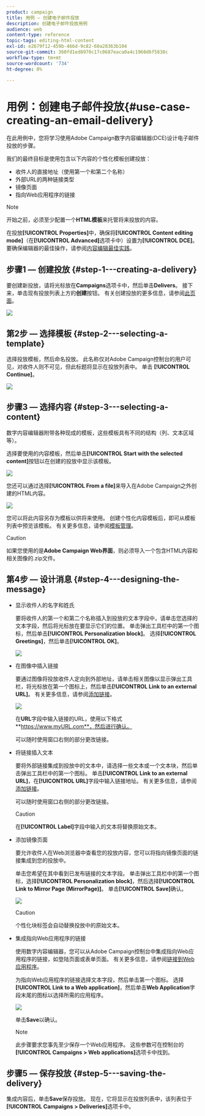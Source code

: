 ```yaml
---
product: campaign
title: 用例 — 创建电子邮件投放
description: 创建电子邮件投放用例
audience: web
content-type: reference
topic-tags: editing-html-content
exl-id: e2679f12-459b-466d-9c82-60a28363b104
source-git-commit: 360fd1ed8970c17c0687eaca0a4c1960d6f5838c
workflow-type: tm+mt
source-wordcount: '734'
ht-degree: 0%

---
```


# 用例：创建电子邮件投放{#use-case-creating-an-email-delivery}

在此用例中，您将学习使用Adobe Campaign数字内容编辑器(DCE)设计电子邮件投放的步骤。

我们的最终目标是使用包含以下内容的个性化模板创建投放：

* 收件人的直接地址（使用第一个和第二个名称）
* 外部URL的两种链接类型
* 镜像页面
* 指向Web应用程序的链接

>[!NOTE]
>
>开始之前，必须至少配置一个&#x200B;**HTML模板**&#x200B;来托管将来投放的内容。
>
>在投放&#x200B;**[!UICONTROL Properties]**&#x200B;中，确保将&#x200B;**[!UICONTROL Content editing mode]**（在&#x200B;**[!UICONTROL Advanced]**&#x200B;选项卡中）设置为&#x200B;**[!UICONTROL DCE]**。 要确保编辑器的最佳操作，请参阅[内容编辑最佳实践](content-editing-best-practices.md)。

## 步骤1 — 创建投放 {#step-1---creating-a-delivery}

要创建新投放，请将光标放在&#x200B;**Campaigns**&#x200B;选项卡中，然后单击&#x200B;**Delivers**。 接下来，单击现有投放列表上方的&#x200B;**创建**&#x200B;按钮。 有关创建投放的更多信息，请参阅[此页面](../../delivery/using/about-email-channel.md)。

![](assets/delivery_step_1.png)

## 第2步 — 选择模板 {#step-2---selecting-a-template}

选择投放模板，然后命名投放。 此名称仅对Adobe Campaign控制台的用户可见，对收件人则不可见，但此标题将显示在投放列表中。 单击 **[!UICONTROL Continue]**。

![](assets/dce_delivery_model.png)

## 步骤3 — 选择内容 {#step-3---selecting-a-content}

数字内容编辑器附带各种现成的模板，这些模板具有不同的结构（列、文本区域等）。

选择要使用的内容模板，然后单击&#x200B;**[!UICONTROL Start with the selected content]**&#x200B;按钮以在创建的投放中显示该模板。

![](assets/dce_select_model.png)

您还可以通过选择&#x200B;**[!UICONTROL From a file]**&#x200B;来导入在Adobe Campaign之外创建的HTML内容。

![](assets/dce_select_from_file_template.png)

您可以将此内容另存为模板以供将来使用。 创建个性化内容模板后，即可从模板列表中预览该模板。 有关更多信息，请参阅[模板管理](template-management.md)。

>[!CAUTION]
>
>如果您使用的是&#x200B;**Adobe Campaign Web界面**，则必须导入一个包含HTML内容和相关图像的.zip文件。

## 第4步 — 设计消息 {#step-4---designing-the-message}

* 显示收件人的名字和姓氏

   要将收件人的第一个和第二个名称插入到投放的文本字段中，请单击您选择的文本字段，然后将光标放在要显示它们的位置。 单击弹出工具栏中的第一个图标，然后单击&#x200B;**[!UICONTROL Personalization block]**。 选择&#x200B;**[!UICONTROL Greetings]**，然后单击&#x200B;**[!UICONTROL OK]**。

   ![](assets/dce_personalizationblock_greetings.png)

* 在图像中插入链接

   要通过图像将投放收件人定向到外部地址，请单击相关图像以显示弹出工具栏，将光标放在第一个图标上，然后单击&#x200B;**[!UICONTROL Link to an external URL]**。 有关更多信息，请参阅[添加链接](editing-content.md#adding-a-link)。

   ![](assets/dce_externalpage.png)

   在&#x200B;**URL**&#x200B;字段中输入链接的URL，使用以下格式&#x200B;**https://www.myURL.com**，然后进行确认。

   可以随时使用窗口右侧的部分更改链接。

* 将链接插入文本

   要将外部链接集成到投放中的文本中，请选择一些文本或一个文本块，然后单击弹出工具栏中的第一个图标。 单击&#x200B;**[!UICONTROL Link to an external URL]**，在&#x200B;**[!UICONTROL URL]**&#x200B;字段中输入链接地址。 有关更多信息，请参阅[添加链接](editing-content.md#adding-a-link)。

   可以随时使用窗口右侧的部分更改链接。

   >[!CAUTION]
   >
   >在&#x200B;**[!UICONTROL Label]**&#x200B;字段中输入的文本将替换原始文本。

* 添加镜像页面

   要允许收件人在Web浏览器中查看您的投放内容，您可以将指向镜像页面的链接集成到您的投放中。

   单击您希望在其中看到已发布链接的文本字段。 单击弹出工具栏中的第一个图标，选择&#x200B;**[!UICONTROL Personalization block]**，然后选择&#x200B;**[!UICONTROL Link to Mirror Page (MirrorPage)]**。 单击&#x200B;**[!UICONTROL Save]**&#x200B;确认。

   ![](assets/dce_mirrorpage.png)

   >[!CAUTION]
   >
   >个性化块标签会自动替换投放中的原始文本。

* 集成指向Web应用程序的链接

   使用数字内容编辑器，您可以从Adobe Campaign控制台中集成指向Web应用程序的链接，如登陆页面或表单页面。 有关更多信息，请参阅[链接到Web应用程序](editing-content.md#link-to-a-web-application)。

   为指向Web应用程序的链接选择文本字段，然后单击第一个图标。 选择&#x200B;**[!UICONTROL Link to a Web application]**，然后单击&#x200B;**Web Application**&#x200B;字段末尾的图标以选择所需的应用程序。

   ![](assets/dce_webapp.png)

   单击&#x200B;**Save**&#x200B;以确认。

   >[!NOTE]
   >
   >此步骤要求您事先至少保存一个Web应用程序。 这些参数可在控制台的&#x200B;**[!UICONTROL Campaigns > Web applications]**&#x200B;选项卡中找到。

## 步骤5 — 保存投放 {#step-5---saving-the-delivery}

集成内容后，单击&#x200B;**Save**&#x200B;保存投放。 现在，它将显示在投放列表中，该列表位于&#x200B;**[!UICONTROL Campaigns > Deliveries]**&#x200B;选项卡中。
